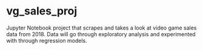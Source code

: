 # vg_sales_proj
Jupyter Notebook project that scrapes and takes a look at video game sales data from 2018. Data will go through exploratory analysis and experimented with through regression models.
